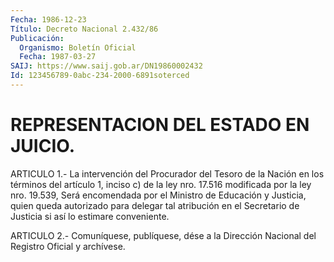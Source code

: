 ```yaml
---
Fecha: 1986-12-23
Título: Decreto Nacional 2.432/86
Publicación:
  Organismo: Boletín Oficial
  Fecha: 1987-03-27
SAIJ: https://www.saij.gob.ar/DN19860002432
Id: 123456789-0abc-234-2000-6891soterced
---
```

# REPRESENTACION DEL ESTADO EN JUICIO.

<a id="1"></a>
ARTICULO 1.- La intervención del Procurador del Tesoro de la Nación en los términos del artículo 1, inciso c) de la ley nro. 17.516 modificada por la ley nro. 19.539, Será encomendada por el Ministro de Educación y Justicia, quien queda autorizado para delegar tal atribución en el Secretario de Justicia si así lo estimare conveniente.

<a id="2"></a>
ARTICULO 2.- Comuníquese, publíquese, dése a la Dirección Nacional del Registro Oficial y archívese.